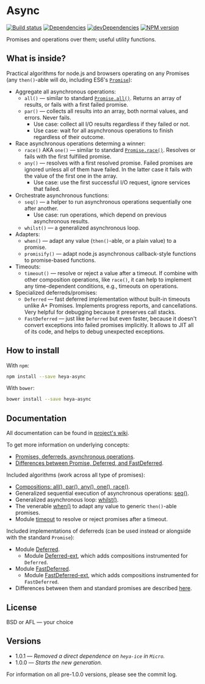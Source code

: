 # Async

[![Build status][travis-image]][travis-url]
[![Dependencies][deps-image]][deps-url]
[![devDependencies][dev-deps-image]][dev-deps-url]
[![NPM version][npm-image]][npm-url]


Promises and operations over them; useful utility functions.

## What is inside?

Practical algorithms for node.js and browsers operating on any Promises (any `then()`-able will do, including ES6's [`Promise`](https://developer.mozilla.org/en-US/docs/Web/JavaScript/Reference/Global_Objects/Promise)):

* Aggregate all asynchronous operations:
  * `all()` &mdash; similar to standard [`Promise.all()`](https://developer.mozilla.org/en-US/docs/Web/JavaScript/Reference/Global_Objects/Promise/all). Returns an array of results, or fails with a first failed promise.
  * `par()` &mdash; collects all results into an array, both normal values, and errors. Never fails.
    * Use case: collect all I/O results regardless if they failed or not.
    * Use case: wait for all asynchronous operations to finish regardless of their outcome.
* Race asynchronous operations determing a winner:
  * `race()` AKA `one()` &mdash; similar to standard [`Promise.race()`](https://developer.mozilla.org/en-US/docs/Web/JavaScript/Reference/Global_Objects/Promise/race). Resolves or fails with the first fulfilled promise.
  * `any()` &mdash; resolves with a first resolved promise. Failed promises are ignored unless all of them have failed. In the latter case it fails with the value of the first one in the array.
    * Use case: use the first successful I/O request, ignore services that failed.
* Orchestrate asynchronous functions:
  * `seq()` &mdash; a helper to run asynchronous operations sequentially one after another.
    * Use case: run operations, which depend on previous asynchronous results.
  * `whilst()` &mdash; a generalized asynchronous loop.
* Adapters:
  * `when()` &mdash; adapt any value (`then()`-able, or a plain value) to a promise.
  * `promisify()` &mdash; adapt node.js asynchronous callback-style functions to promise-based functions.
* Timeouts:
  * `timeout()` &mdash; resolve or reject a value after a timeout. If combine with other composition operations, like `race()`, it can help to implement any time-dependent conditions, e.g., timeouts on operations.
* Specialized deferreds/promises:
  * `Deferred` &mdash; fast deferred implementation without built-in timeouts unlike A+ Promises. Implements progress reports, and cancellations. Very helpful for debugging because it preserves call stacks.
  * `FastDeferred` &mdash; just like `Deferred` but even faster, because it doesn't convert exceptions into failed promises implicitly. It allows to JIT all of its code, and helps to debug unexpected exceptions.

## How to install

With `npm`:

```sh
npm install --save heya-async
```

With `bower`:

```sh
bower install --save heya-async
```

## Documentation

All documentation can be found in [project's wiki](https://github.com/heya/async/wiki).

To get more information on underlying concepts:

* [Promises, deferreds, asynchronous operations](https://github.com/heya/async/wiki/Concepts:-promises,-deferreds,-asynchronous-operations.).
* [Differences between Promise, Deferred, and FastDeferred](https://github.com/heya/async/wiki/Concepts:-differences-between-Promise,-Deferred,-and-FastDeferred).

Included algorithms (work across all type of promises):

* [Compositions: all(), par(), any(), one(), race()](https://github.com/heya/async/wiki/Main-algorithms).
* Generalized sequential execution of asynchronous operations: [seq()](https://github.com/heya/async/wiki/async.seq).
* Generalized asynchronous loop: [whilst()](https://github.com/heya/async/wiki/async.whilst).
* The venerable [when()](https://github.com/heya/async/wiki/async.when) to adapt any value to generic `then()`-able promises.
* Module [timeout](https://github.com/heya/async/wiki/async.timeout) to resolve or reject promises after a timeout.

Included implementations of deferreds (can be used instead or alongside with the standard `Promise`):

* Module [Deferred](https://github.com/heya/async/wiki/async.Deferred).
  * Module [Deferred-ext](https://github.com/heya/async/wiki/async.Deferred-ext), which adds compositions instrumented for `Deferred`.
* Module [FastDeferred](https://github.com/heya/async/wiki/async.FastDeferred).
  * Module [FastDeferred-ext](https://github.com/heya/async/wiki/async.FastDeferred-ext), which adds compositions instrumented for `FastDeferred`.
* Differences between them and standard promises are described [here](https://github.com/heya/async/wiki/Concepts:-differences-between-Promise,-Deferred,-and-FastDeferred).

## License

BSD or AFL &mdash; your choice

## Versions

- 1.0.1 &mdash; *Removed a direct dependence on `heya-ice` in `Micro`.*
- 1.0.0 &mdash; *Starts the new generation.*

For information on all pre-1.0.0 versions, please see the commit log.

[npm-image]:      https://img.shields.io/npm/v/heya-async.svg
[npm-url]:        https://npmjs.org/package/heya-async
[deps-image]:     https://img.shields.io/david/heya/async.svg
[deps-url]:       https://david-dm.org/heya/async
[dev-deps-image]: https://img.shields.io/david/dev/heya/async.svg
[dev-deps-url]:   https://david-dm.org/heya/async#info=devDependencies
[travis-image]:   https://img.shields.io/travis/heya/async.svg
[travis-url]:     https://travis-ci.org/heya/async
